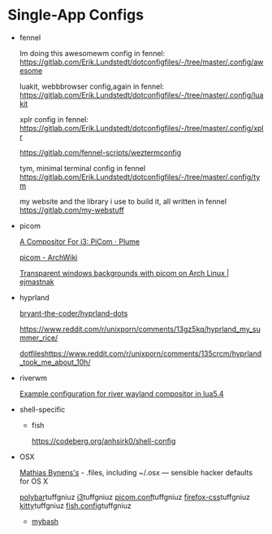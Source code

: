 # Single-App Configs

- fennel
    
    Im doing this awesomewm config in fennel: https://gitlab.com/Erik.Lundstedt/dotconfigfiles/-/tree/master/.config/awesome
    
    luakit, webbbrowser config,again in fennel: https://gitlab.com/Erik.Lundstedt/dotconfigfiles/-/tree/master/.config/luakit
    
    xplr config in fennel: https://gitlab.com/Erik.Lundstedt/dotconfigfiles/-/tree/master/.config/xplr
    
    https://gitlab.com/fennel-scripts/weztermconfig
    
    tym, minimal terminal config in fennel https://gitlab.com/Erik.Lundstedt/dotconfigfiles/-/tree/master/.config/tym
    
    my website and the library i use to build it, all written in fennel https://gitlab.com/my-webstuff
    
- picom
    
    [A Compositor For i3: PiCom ⋅ Plume](https://fediverse.blog/~/Cmm/a-compositor-for-i3-pi-com/)
    
    [picom - ArchWiki](https://wiki.archlinux.org/title/picom)
    
    [Transparent windows backgrounds with picom on Arch Linux | ejmastnak](https://www.ejmastnak.com/tutorials/arch/picom/)
    
- hyprland
    
    [bryant-the-coder/hyprland-dots](https://github.com/bryant-the-coder/hyprland-dots)
    
    https://www.reddit.com/r/unixporn/comments/13gz5kq/hyprland_my_summer_rice/ 
    
   [dotfiles](https://github.com/s-prechtl/dotfiles)https://www.reddit.com/r/unixporn/comments/135crcm/hyprland_took_me_about_10h/   
    
- riverwm
    
    [Example configuration for river wayland compositor in lua5.4](https://gist.github.com/FollieHiyuki/f598db7c548f3397e2a68e4340ac9fdc)
    
- shell-specific
    - fish
        
        https://codeberg.org/anhsirk0/shell-config 
        
- OSX
    
    [Mathias Bynens's](https://github.com/mathiasbynens/dotfiles) - .files, including ~/.osx — sensible hacker defaults for OS X



  [polybar](https://github.com/tuffgniuz/polybar)tuffgniuz
  [i3](https://github.com/tuffgniuz/i3)tuffgniuz
  [picom.conf](https://github.com/tuffgniuz/picom.conf)tuffgniuz
  [firefox-css](https://github.com/tuffgniuz/firefox-css)tuffgniuz
  [kitty](https://github.com/tuffgniuz/kitty)tuffgniuz
  [fish.config](https://github.com/tuffgniuz/fish.config)tuffgniuz
  - [mybash](https://github.com/ChrisTitusTech/mybash)